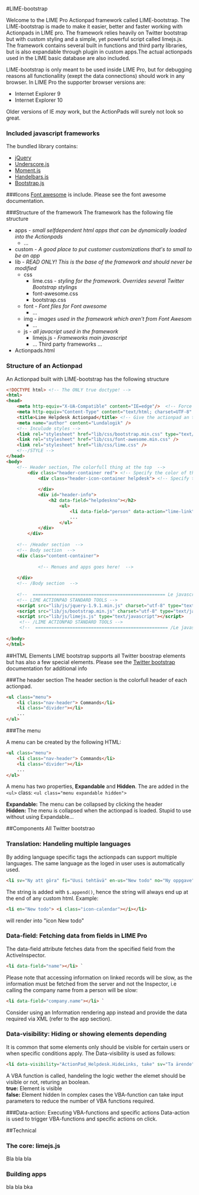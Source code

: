 #LIME-bootstrap

Welcome to the LIME Pro Actionpad framework called LIME-bootstrap. 
The LIME-bootstrap is made to make it easier, better and faster working with Actionpads in LIME pro. The framework relies heavily on Twitter 
bootstrap but with custom styling and a simple, yet powerful script called limejs.js. The framework contains several built in functions and third 
party libraries, but is also expandable through plugin in custom apps.The actual actionpads used in the LIME basic database are also included.  

LIME-bootstrap is only meant to be used inside LIME Pro, but for debugging reasons all functionallity (exept the data connections) should work in any browser. In LIME Pro the supporter browser versions are:

*	Internet Explorer 9
*	Internet Explorer 10

Older versions of IE _may_ work, but the ActionPads will surely not look so great. 

### Included javascript frameworks
The bundled library contains:

*	[jQuery](http://jquery.com)
*	[Underscore.js](http://underscorejs.org)
*	[Moment.js](http://momentjs.com)
*	[Handelbars.js](http://handlebarsjs.com)
*	[Bootstrap.js](http://getbootstrap.com)

###Icons
[Font awesome](http://fortawesome.github.io/Font-Awesome/) is include. Please see the font awesome documentation.

###Structure of the framework
The framework has the following file structure

*	apps - _small selfdependent html apps that can be dynamically loaded into the Actionpads_
	*	...
*	custom - _A good place to put customer customizations that's to small to be an app_
*	lib - _READ ONLY! This is the base of the framework and should never be modified_
	*	css
		*	lime.css - _styling for the framework. Overrides several Twitter Bootstrap stylings_
		*	font-awesome.css
		*	bootstrap.css
	*	font - _Font files for Font awesome_
		*	... 
	*	img - _images used in the framework which aren't from Font Awesom_
		*	...
	*	js - _all javacript used in the framework_
		*	limejs.js - _Frameworks main javascript_
		*	... Third party frameworks ...
*	Actionpads.html
		
### Structure of an Actionpad
An Actionpad built with LIME-bootstrap has the following structure

```html
<!DOCTYPE html> <!-- The ONLY true doctype! -->
<html>
<head>
    <meta http-equiv="X-UA-Compatible" content="IE=edge"/>	<!-- Force IE to use the lates renderingmode -->
    <meta http-equiv="Content-Type" content="text/html; charset=UTF-8" />
    <title>Lime Helpdesk Actionpad</title> <!-- Give the actionpad an title -->
    <meta name="author" content="Lundalogik" />
    <!-- Inculude styles -->
    <link rel="stylesheet" href="lib/css/bootstrap.min.css" type="text/css"  charset="utf-8" />
    <link rel="stylesheet" href="lib/css/font-awesome.min.css" />
    <link rel="stylesheet" href="lib/css/lime.css" /> 
    <!--/STYLE -->
</head>
<body>
    <!-- Header section, The colorfull thing at the top  -->
        <div class="header-container red"> <!-- Specify the color of the header. Please see color section for available colors  -->
            <div class="header-icon-container helpdesk"> <!-- Specify the icon of the header. Please see icon section for available special icons  -->
                
            </div>
            <div id="header-info"> 
                <h2 data-field="helpdeskno"></h2>
					<ul>
						<li data-field="person" data-action="lime-link"><i class="icon-user"></i></li>						
  					  	...
                    </ul> 
            </div>
        </div>		
		
    <!-- /Header section  -->
    <!-- Body section  -->
    <div class="content-container">
      		
			<!-- Menues and apps goes here!  -->
		 
    </div>
	<!-- /Body section  -->
	
    <!--  ================================================== Le javascript ================================================== -->   
    <!-- LIME ACTIONPAD STANDARD TOOLS -->
    <script src="lib/js/jquery-1.9.1.min.js" charset="utf-8" type="text/javascript"></script>
    <script src="lib/js/bootstrap.min.js" charset="utf-8" type="text/javascript"></script>
    <script src="lib/js/limejs.js" type="text/javascript"></script>
     <!-- /LIME ACTIONPAD STANDARD TOOLS --> 
     <!--  ================================================== /Le javascript ================================================== -->             
  
</body>
</html>

```

##HTML Elements
LIME bootstrap supports all Twitter boostrap elements but has also a few special elements. Please see the [Twitter bootstrap](http://getbootstrap.com/components/) documentation for additional info

###The header section
The header section is the colorfull header of each actionpad.
```html
<ul class="menu">
	<li class="nav-header"> Commands</li>
    <li class="divider"></li>
	...
</ul>
```

###The menu

A menu can be created by the following HTML: 

```html
<ul class="menu">
	<li class="nav-header"> Commands</li>
    <li class="divider"></li>
	...
</ul>
```

A menu has two properties, __Expandable__ and __Hidden__. The are added in the `<ul>` class:
`<ul class="menu expandable hidden">`	
	

__Expandable:__ The menu can be collapsed by clicking the header   
__Hidden:__ The menu is collapsed when the actionpad is loaded. Stupid to use without using Expandable...


##Components
All Twitter bootstrao

### Translation: Handeling multiple languages
By adding language specific tags the actionpads can support multiple languages. The same language as the loged in user uses is automatically used.

```html
<li sv="Ny att göra" fi="Uusi tehtävä" en-us="New todo" no="Ny oppgave" title-no="Ny oppgave" title-fi="Uusi tehtävä" title-sv="Ny att göra uppgift"  title-en-us="New todo" data-action="ActionPadTools.NewInspectorFromInspector, todo"></li>
```

The string is added with `$.append()`, hence the string will always end up at the end of any custom html. Example:

```html
<li en="New todo"> <i class="icon-calendar"></i></li>
```
will render into "icon New todo" 


### Data-field: Fetching data from fields in LIME Pro
The data-field attribute fetches data from the specified field from the ActiveInspector.

```html
<li data-field="name"></li> `
```

Please note that accessing information on linked records will be slow, as the information must be fetched from the server and not the Inspector, i.e calling the company name from a person will be slow:

```html
<li data-field="company.name"></li> `
```
Consider using an Information rendering app instead and provide the data required via XML (refer to the app section).

### Data-visibility: Hiding or showing elements depending
It is common that some elements only should be visible for certain users or when specific conditions apply. The Data-visibility is used as follows:

```html
<li data-visibility="ActionPad_Helpdesk.HideLinks, take" sv="Ta ärende" fi="Ota tehtäväksi" title-fi="Ota tehtäväksi" en-us="Take case" no="Ta saken" title-no"Ta saken" title-sv="Ta ärende" title-en-us="Take Case" data-action="ActionPad_Helpdesk.Take" > <i class="icon-rocket"></i></li>
```

A VBA function is called, handeling the logic wether the elemet should be visible or not, returing an boolean.   
__true:__ Element is visible   
__false:__ Element hidden
In complex cases the VBA-function can take input parameters to reduce the number of VBA functions required. 

###Data-action: Executing VBA-functions and specific actions
Data-action is used to trigger VBA-functions and specific actions on click.
 

##Technical
### The core: limejs.js
Bla bla bla

### Building apps
bla bla bka
